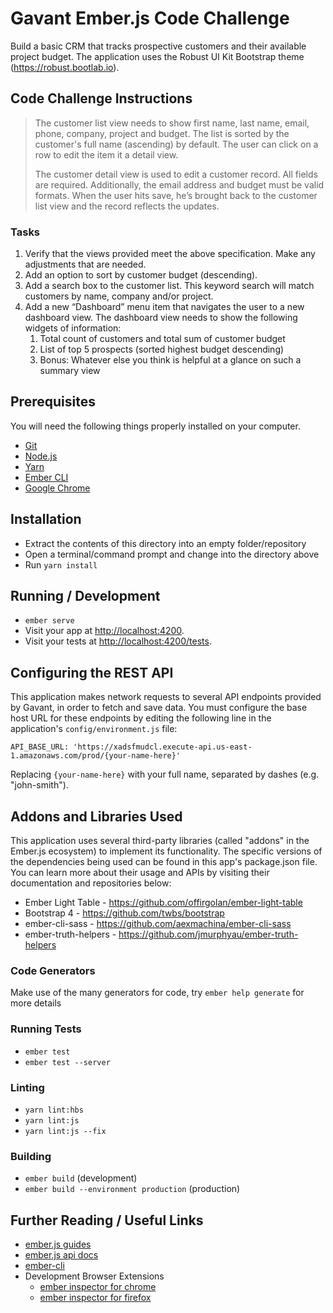 # Gavant Ember.js Code Challenge

Build a basic CRM that tracks prospective customers and their available project budget. The application uses the Robust UI Kit Bootstrap theme (https://robust.bootlab.io).
 
## Code Challenge Instructions

> The customer list view needs to show first name, last name, email, phone, company, project and budget. The list is sorted by the customer's full name (ascending) by default. The user can click on a row to edit the item it a detail view.
> 
> The customer detail view is used to edit a customer record. All fields are required. Additionally, the email address and budget must be valid formats. When the user hits save, he’s brought back to the customer list view and the record reflects the updates.

### Tasks
1. Verify that the views provided meet the above specification. Make any adjustments that are needed.
2. Add an option to sort by customer budget (descending).
3. Add a search box to the customer list. This keyword search will match customers by name, company and/or project.
4. Add a new “Dashboard” menu item that navigates the user to a new dashboard view. The dashboard view needs to show the following widgets of information:  
    1. Total count of customers and total sum of customer budget
    2. List of top 5 prospects (sorted highest budget descending)
    3. Bonus: Whatever else you think is helpful at a glance on such a summary view

## Prerequisites

You will need the following things properly installed on your computer.

* [Git](https://git-scm.com/)
* [Node.js](https://nodejs.org/)
* [Yarn](https://yarnpkg.com/)
* [Ember CLI](https://ember-cli.com/)
* [Google Chrome](https://google.com/chrome/)

## Installation

* Extract the contents of this directory into an empty folder/repository
* Open a terminal/command prompt and change into the directory above
* Run `yarn install`

## Running / Development

* `ember serve`
* Visit your app at [http://localhost:4200](http://localhost:4200).
* Visit your tests at [http://localhost:4200/tests](http://localhost:4200/tests).

## Configuring the REST API

This application makes network requests to several API endpoints provided by Gavant, in order to fetch and save data. You must configure the base host URL for these endpoints by editing the following line in the application's `config/environment.js` file:

```
API_BASE_URL: 'https://xadsfmudcl.execute-api.us-east-1.amazonaws.com/prod/{your-name-here}'
```
Replacing `{your-name-here}` with your full name, separated by dashes (e.g. "john-smith").

## Addons and Libraries Used

This application uses several third-party libraries (called "addons" in the Ember.js ecosystem) to implement its functionality. The specific versions of the dependencies being used can be found in this app's package.json file. You can learn more about their usage and APIs by visiting their documentation and repositories below:

* Ember Light Table - https://github.com/offirgolan/ember-light-table
* Bootstrap 4 - https://github.com/twbs/bootstrap
* ember-cli-sass - https://github.com/aexmachina/ember-cli-sass
* ember-truth-helpers - https://github.com/jmurphyau/ember-truth-helpers

### Code Generators

Make use of the many generators for code, try `ember help generate` for more details

### Running Tests

* `ember test`
* `ember test --server`

### Linting

* `yarn lint:hbs`
* `yarn lint:js`
* `yarn lint:js --fix`

### Building

* `ember build` (development)
* `ember build --environment production` (production)

## Further Reading / Useful Links

* [ember.js guides](https://guides.emberjs.com/v3.10.0/)
* [ember.js api docs](https://api.emberjs.com/ember/3.10)
* [ember-cli](https://ember-cli.com/)
* Development Browser Extensions
  * [ember inspector for chrome](https://chrome.google.com/webstore/detail/ember-inspector/bmdblncegkenkacieihfhpjfppoconhi)
  * [ember inspector for firefox](https://addons.mozilla.org/en-US/firefox/addon/ember-inspector/)
